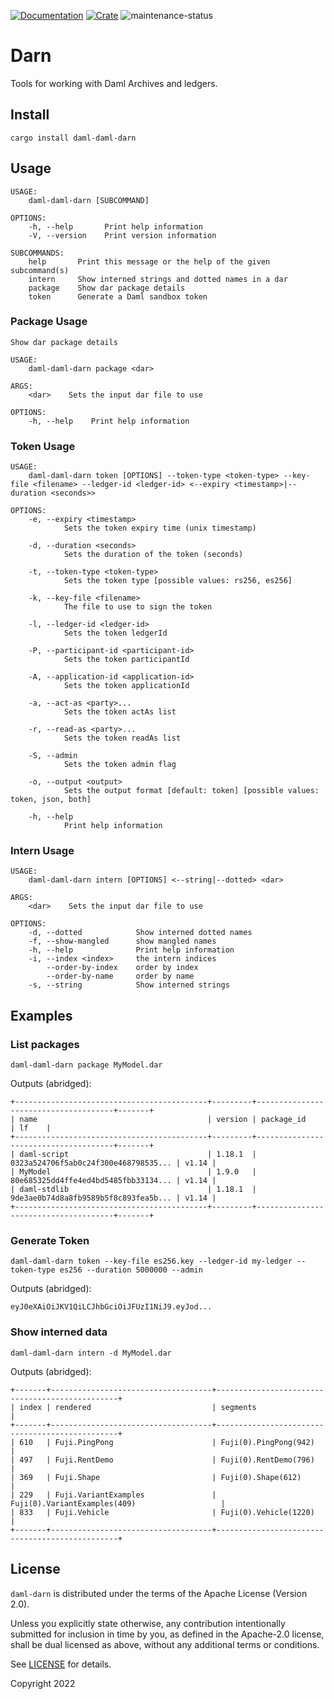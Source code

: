 [![Documentation](https://docs.rs/daml-darn/badge.svg)](https://docs.rs/daml-darn)
[![Crate](https://img.shields.io/crates/v/daml-darn.svg)](https://crates.io/crates/daml-darn)
![maintenance-status](https://img.shields.io/badge/maintenance-experimental-blue.svg)

# Darn

Tools for working with Daml Archives and ledgers.

## Install

```shell
cargo install daml-daml-darn
```

## Usage

```shell
USAGE:
    daml-daml-darn [SUBCOMMAND]

OPTIONS:
    -h, --help       Print help information
    -V, --version    Print version information

SUBCOMMANDS:
    help       Print this message or the help of the given subcommand(s)
    intern     Show interned strings and dotted names in a dar
    package    Show dar package details
    token      Generate a Daml sandbox token
```

### Package Usage 

```shell
Show dar package details

USAGE:
    daml-daml-darn package <dar>

ARGS:
    <dar>    Sets the input dar file to use

OPTIONS:
    -h, --help    Print help information
```

### Token Usage

```shell
USAGE:
    daml-daml-darn token [OPTIONS] --token-type <token-type> --key-file <filename> --ledger-id <ledger-id> <--expiry <timestamp>|--duration <seconds>>

OPTIONS:
    -e, --expiry <timestamp>
            Sets the token expiry time (unix timestamp)

    -d, --duration <seconds>
            Sets the duration of the token (seconds)

    -t, --token-type <token-type>
            Sets the token type [possible values: rs256, es256]

    -k, --key-file <filename>
            The file to use to sign the token

    -l, --ledger-id <ledger-id>
            Sets the token ledgerId

    -P, --participant-id <participant-id>
            Sets the token participantId

    -A, --application-id <application-id>
            Sets the token applicationId

    -a, --act-as <party>...
            Sets the token actAs list

    -r, --read-as <party>...
            Sets the token readAs list

    -S, --admin
            Sets the token admin flag

    -o, --output <output>
            Sets the output format [default: token] [possible values: token, json, both]

    -h, --help
            Print help information
```

### Intern Usage

```shell
USAGE:
    daml-daml-darn intern [OPTIONS] <--string|--dotted> <dar>

ARGS:
    <dar>    Sets the input dar file to use

OPTIONS:
    -d, --dotted            Show interned dotted names
    -f, --show-mangled      show mangled names
    -h, --help              Print help information
    -i, --index <index>     the intern indices
        --order-by-index    order by index
        --order-by-name     order by name
    -s, --string            Show interned strings
```

## Examples

### List packages

```shell
daml-daml-darn package MyModel.dar
```

Outputs (abridged):

```
+-------------------------------------------+---------+--------------------------------------+-------+
| name                                      | version | package_id                           | lf    |
+-------------------------------------------+---------+--------------------------------------+-------+
| daml-script                               | 1.18.1  | 0323a524706f5ab0c24f300e468798535... | v1.14 |
| MyModel                                   | 1.9.0   | 80e685325dd4ffe4ed4bd5485fbb33134... | v1.14 |
| daml-stdlib                               | 1.18.1  | 9de3ae0b74d8a8fb9589b5f8c893fea5b... | v1.14 |
+-------------------------------------------+---------+--------------------------------------+-------+
```

### Generate Token

```shell
daml-daml-darn token --key-file es256.key --ledger-id my-ledger --token-type es256 --duration 5000000 --admin
```

Outputs (abridged):

```
eyJ0eXAiOiJKV1QiLCJhbGciOiJFUzI1NiJ9.eyJod...
```

### Show interned data

```shell
daml-daml-darn intern -d MyModel.dar
```

Outputs (abridged):

```
+-------+------------------------------------+------------------------------------------------+
| index | rendered                           | segments                                       |
+-------+------------------------------------+------------------------------------------------+
| 610   | Fuji.PingPong                      | Fuji(0).PingPong(942)                          |
| 497   | Fuji.RentDemo                      | Fuji(0).RentDemo(796)                          |
| 369   | Fuji.Shape                         | Fuji(0).Shape(612)                             |
| 229   | Fuji.VariantExamples               | Fuji(0).VariantExamples(409)                   |
| 833   | Fuji.Vehicle                       | Fuji(0).Vehicle(1220)                          |
+-------+------------------------------------+------------------------------------------------+
```

## License

`daml-darn` is distributed under the terms of the Apache License (Version 2.0).

Unless you explicitly state otherwise, any contribution intentionally submitted for inclusion in time by you, as defined
in the Apache-2.0 license, shall be dual licensed as above, without any additional terms or conditions.

See [LICENSE](LICENSE) for details.

Copyright 2022